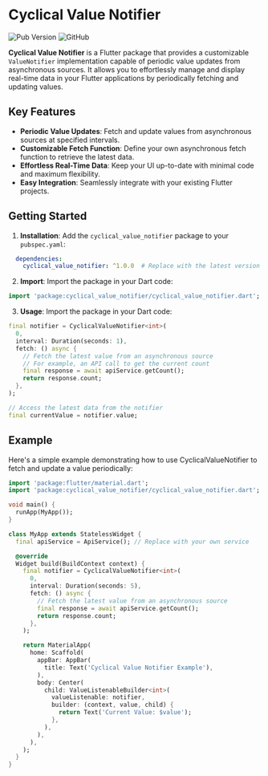 # Cyclical Value Notifier

![Pub Version](https://img.shields.io/pub/v/cyclical_value_notifier)
![GitHub](https://img.shields.io/github/license/your-username/cyclical_value_notifier)

**Cyclical Value Notifier** is a Flutter package that provides a customizable `ValueNotifier` implementation capable of periodic value updates from asynchronous sources. It allows you to effortlessly manage and display real-time data in your Flutter applications by periodically fetching and updating values.

## Key Features

- **Periodic Value Updates**: Fetch and update values from asynchronous sources at specified intervals.
- **Customizable Fetch Function**: Define your own asynchronous fetch function to retrieve the latest data.
- **Effortless Real-Time Data**: Keep your UI up-to-date with minimal code and maximum flexibility.
- **Easy Integration**: Seamlessly integrate with your existing Flutter projects.

## Getting Started

1. **Installation**: Add the `cyclical_value_notifier` package to your `pubspec.yaml`:
   
```yaml
  dependencies:
    cyclical_value_notifier: ^1.0.0  # Replace with the latest version
```

2. **Import**: Import the package in your Dart code:

```dart
import 'package:cyclical_value_notifier/cyclical_value_notifier.dart';
```

3. **Usage**: Import the package in your Dart code:

```dart
final notifier = CyclicalValueNotifier<int>(
  0,
  interval: Duration(seconds: 1),
  fetch: () async {
    // Fetch the latest value from an asynchronous source
    // For example, an API call to get the current count
    final response = await apiService.getCount();
    return response.count;
  },
);

// Access the latest data from the notifier
final currentValue = notifier.value;
```

## Example
Here's a simple example demonstrating how to use CyclicalValueNotifier to fetch and update a value periodically:
```dart
import 'package:flutter/material.dart';
import 'package:cyclical_value_notifier/cyclical_value_notifier.dart';

void main() {
  runApp(MyApp());
}

class MyApp extends StatelessWidget {
  final apiService = ApiService(); // Replace with your own service

  @override
  Widget build(BuildContext context) {
    final notifier = CyclicalValueNotifier<int>(
      0,
      interval: Duration(seconds: 5),
      fetch: () async {
        // Fetch the latest value from an asynchronous source
        final response = await apiService.getCount();
        return response.count;
      },
    );

    return MaterialApp(
      home: Scaffold(
        appBar: AppBar(
          title: Text('Cyclical Value Notifier Example'),
        ),
        body: Center(
          child: ValueListenableBuilder<int>(
            valueListenable: notifier,
            builder: (context, value, child) {
              return Text('Current Value: $value');
            },
          ),
        ),
      ),
    );
  }
}
```


